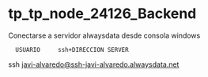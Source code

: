 # tp_tp_node_24126_Backend


Conectarse a servidor alwaysdata desde consola windows

      USUARIO     ssh+DIRECCION SERVER       
ssh javi-alvaredo@ssh-javi-alvaredo.alwaysdata.net